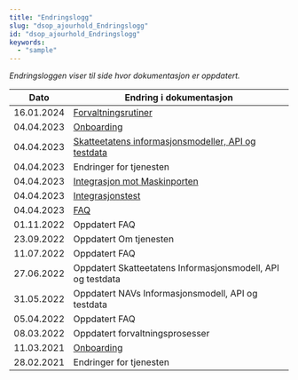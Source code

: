 ```yaml
---
title: "Endringslogg"
slug: "dsop_ajourhold_Endringslogg"
id: "dsop_ajourhold_Endringslogg"
keywords:
  - "sample"
---
```


*Endringsloggen viser til side hvor dokumentasjon er oppdatert.*

| Dato         | Endring i dokumentasjon   |
|-------------| ------------------------|
|16.01.2024 | [Forvaltningsrutiner](/dsop_ajourhold_forvaltningsrutiner) |
|04.04.2023 | [Onboarding](https:/dokumentasjon.dsop.no/dsop_ajourhold_onboarding.html#endringslogg) |
|04.04.2023 | [Skatteetatens informasjonsmodeller, API og testdata](https:/dokumentasjon.dsop.no/dsop_skatteetaten_api.html#endringslogg) |
|04.04.2023 | Endringer for tjenesten | [NAVs informasjonsmodell, API og testdata](https:/dokumentasjon.dsop.no/dsop_Nav_api.html#endringslogg) |
|04.04.2023 | [Integrasjon mot Maskinporten](https:/dokumentasjon.dsop.no/dsop_ajourhold_Integrasjonmaskinporten.html#endringslogg) |
|04.04.2023 | [Integrasjonstest](https:/dokumentasjon.dsop.no/dsop_ajourhold_integrasjonstest.html#endringslogg) |
|04.04.2023 | [FAQ](https:/dokumentasjon.dsop.no/dsop_ajourhold_faq.html#endringslogg) |
|01.11.2022 | Oppdatert FAQ | [FAQ](/dsop_ajourhold_faq)| 
|23.09.2022 | Oppdatert Om tjenesten | [Om tjenesten](/dsop_ajourhold_om)| 
|11.07.2022 | Oppdatert FAQ | [FAQ](/dsop_ajourhold_faq)| 
|27.06.2022 | Oppdatert Skatteetatens Informasjonsmodell, API og testdata | [Skatteetatens Informasjonsmodell, API og testdata](https:/dokumentasjon.dsop.no/dsop_skatteetaten_api.html#informasjonsmodeller)| 
|31.05.2022 | Oppdatert NAVs Informasjonsmodell, API og testdata | [NAVs Informasjonsmodell, API og testdata](/dsop_Nav_api)| 
|05.04.2022 | Oppdatert FAQ | [FAQ](/dsop_ajourhold_faq)| 
|08.03.2022 | Oppdatert forvaltningsprosesser | [forvaltningsrutiner](/dsop_ajourhold_forvaltningsrutiner)| 
|11.03.2021 | [Onboarding](/dsop_ajourhold_onboarding) |
|28.02.2021 | Endringer for tjenesten | [Endringer 2023 ](/dsop_ajourhold_endringer) |